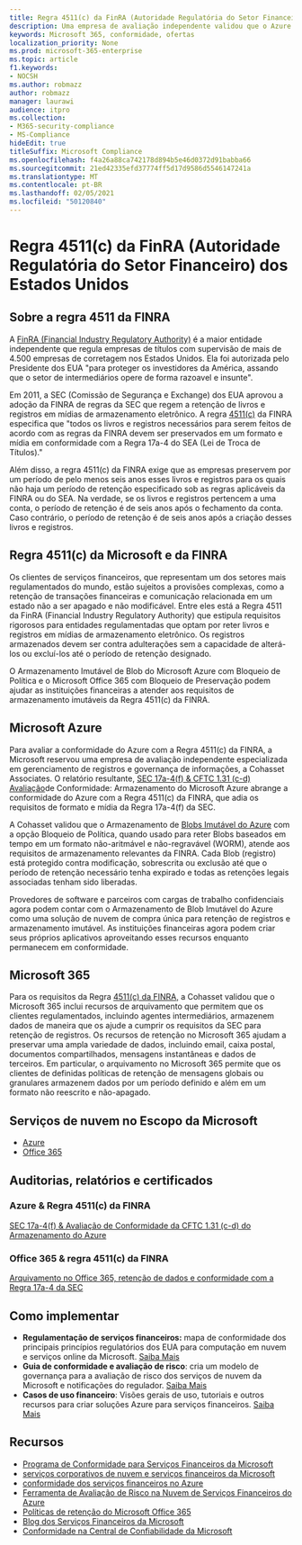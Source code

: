 ```yaml
---
title: Regra 4511(c) da FinRA (Autoridade Regulatória do Setor Financeiro) dos Estados Unidos
description: Uma empresa de avaliação independente validou que o Azure e o Office 365 podem ajudar as instituições financeiras a atender aos requisitos de retenção e armazenamento imutáveis da Regra 4511 da FINRA.
keywords: Microsoft 365, conformidade, ofertas
localization_priority: None
ms.prod: microsoft-365-enterprise
ms.topic: article
f1.keywords:
- NOCSH
ms.author: robmazz
author: robmazz
manager: laurawi
audience: itpro
ms.collection:
- M365-security-compliance
- MS-Compliance
hideEdit: true
titleSuffix: Microsoft Compliance
ms.openlocfilehash: f4a26a88ca742178d894b5e46d0372d91babba66
ms.sourcegitcommit: 21ed42335efd37774ff5d17d9586d5546147241a
ms.translationtype: MT
ms.contentlocale: pt-BR
ms.lasthandoff: 02/05/2021
ms.locfileid: "50120840"
---
```

# <a name="financial-industry-regulatory-authority-finra-rule-4511c-united-states"></a>Regra 4511(c) da FinRA (Autoridade Regulatória do Setor Financeiro) dos Estados Unidos

## <a name="about-finra-rule-4511"></a>Sobre a regra 4511 da FINRA

A [FinRA (Financial Industry Regulatory Authority)](https://www.finra.org/#/) é a maior entidade independente que regula empresas de títulos com supervisão de mais de 4.500 empresas de corretagem nos Estados Unidos. Ela foi autorizada pelo Presidente dos EUA "para proteger os investidores da América, assando que o setor de intermediários opere de forma razoavel e insunte".

Em 2011, a SEC (Comissão de Segurança e Exchange) dos EUA aprovou a adoção da FINRA de regras da SEC que regem a retenção de livros e registros em mídias de armazenamento eletrônico. A regra [4511(c)](https://www.finra.org/sites/default/files/NoticeDocument/p123548.pdf) da FINRA especifica que "todos os livros e registros necessários para serem feitos de acordo com as regras da FINRA devem ser preservados em um formato e mídia em conformidade com a Regra 17a-4 do SEA (Lei de Troca de Títulos)."

Além disso, a regra 4511(c) da FINRA exige que as empresas preservem por um período de pelo menos seis anos esses livros e registros para os quais não haja um período de retenção especificado sob as regras aplicáveis da FINRA ou do SEA. Na verdade, se os livros e registros pertencem a uma conta, o período de retenção é de seis anos após o fechamento da conta. Caso contrário, o período de retenção é de seis anos após a criação desses livros e registros.

## <a name="microsoft-and-finra-rule-4511c"></a>Regra 4511(c) da Microsoft e da FINRA

Os clientes de serviços financeiros, que representam um dos setores mais regulamentados do mundo, estão sujeitos a provisões complexas, como a retenção de transações financeiras e comunicação relacionada em um estado não a ser apagado e não modificável. Entre eles está a Regra 4511 da FinRA (Financial Industry Regulatory Authority) que estipula requisitos rigorosos para entidades regulamentadas que optam por reter livros e registros em mídias de armazenamento eletrônico. Os registros armazenados devem ser contra adulterações sem a capacidade de alterá-los ou excluí-los até o período de retenção designado.

O Armazenamento Imutável de Blob do Microsoft Azure com Bloqueio de Política e o Microsoft Office 365 com Bloqueio de Preservação podem ajudar as instituições financeiras a atender aos requisitos de armazenamento imutáveis da Regra 4511(c) da FINRA.

## <a name="microsoft-azure"></a>Microsoft Azure

Para avaliar a conformidade do Azure com a Regra 4511(c) da FINRA, a Microsoft reservou uma empresa de avaliação independente especializada em gerenciamento de registros e governança de informações, a Cohasset Associates. O relatório resultante, [SEC 17a-4(f) & CFTC 1.31 (c-d) Avaliação](https://servicetrust.microsoft.com/ViewPage/MSComplianceGuide?command=Download&downloadType=Document&downloadId=19b08fd4-d276-43e8-9461-715981d0ea20&docTab=4ce99610-c9c0-11e7-8c2c-f908a777fa4d_GRC_Assessment_Reports)de Conformidade: Armazenamento do Microsoft Azure abrange a conformidade do Azure com a Regra 4511(c) da FINRA, que adia os requisitos de formato e mídia da Regra 17a-4(f) da SEC.

A Cohasset validou que o Armazenamento de [Blobs Imutável do Azure](/azure/storage/blobs/storage-blob-immutable-storage) com a opção Bloqueio de Política, quando usado para reter Blobs baseados em tempo em um formato não-aritmável e não-regravável (WORM), atende aos requisitos de armazenamento relevantes da FINRA. Cada Blob (registro) está protegido contra modificação, sobrescrita ou exclusão até que o período de retenção necessário tenha expirado e todas as retenções legais associadas tenham sido liberadas.

Provedores de software e parceiros com cargas de trabalho confidenciais agora podem contar com o Armazenamento de Blob Imutável do Azure como uma solução de nuvem de compra única para retenção de registros e armazenamento imutável. As instituições financeiras agora podem criar seus próprios aplicativos aproveitando esses recursos enquanto permanecem em conformidade.

## <a name="microsoft-365"></a>Microsoft 365

Para os requisitos da Regra [4511(c) da FINRA,](/microsoft-365/compliance/retention-regulatory-requirements#sec-17a-4f-finra-4511c-and-cftc-131c-d) a Cohasset validou que o Microsoft 365 inclui recursos de arquivamento que permitem que os clientes regulamentados, incluindo agentes intermediários, armazenem dados de maneira que os ajude a cumprir os requisitos da SEC para retenção de registros. Os recursos de retenção no Microsoft 365 ajudam a preservar uma ampla variedade de dados, incluindo email, caixa postal, documentos compartilhados, mensagens instantâneas e dados de terceiros. Em particular, o arquivamento no Microsoft 365 permite que os clientes de definidas políticas de retenção de mensagens globais ou granulares armazenem dados por um período definido e além em um formato não reescrito e não-apagado.

## <a name="microsoft-in-scope-cloud-services"></a>Serviços de nuvem no Escopo da Microsoft 

- [Azure](https://gallery.technet.microsoft.com/Overview-of-Azure-c1be3942)
- [Office 365](https://aka.ms/Office365ComplianceOfferings)

## <a name="audits-reports-and-certificates"></a>Auditorias, relatórios e certificados

### <a name="azure--finra-rule-4511c"></a>Azure & Regra 4511(c) da FINRA

[SEC 17a-4(f) & Avaliação de Conformidade da CFTC 1.31 (c-d) do Armazenamento do Azure](https://servicetrust.microsoft.com/ViewPage/MSComplianceGuide?command=Download&downloadType=Document&downloadId=19b08fd4-d276-43e8-9461-715981d0ea20&docTab=4ce99610-c9c0-11e7-8c2c-f908a777fa4d_GRC_Assessment_Reports)

### <a name="office-365--finra-rule-4511c"></a>Office 365 & regra 4511(c) da FINRA

[Arquivamento no Office 365, retenção de dados e conformidade com a Regra 17a-4 da SEC](https://www.microsoft.com/microsoft-365/blog/2015/11/10/office-365-exchange-online-archiving-now-meets-sec-rule-17a-4-requirements/)

## <a name="how-to-implement"></a>Como implementar

- **Regulamentação de serviços financeiros:** mapa de conformidade dos principais princípios regulatórios dos EUA para computação em nuvem e serviços online da Microsoft. [Saiba Mais](https://servicetrust.microsoft.com/ViewPage/TrustDocuments?command=Download&downloadType=Document&downloadId=5b483567-00b0-4d86-96ae-ee887dadb61c&docTab=6d000410-c9e9-11e7-9a91-892aae8839ad_Compliance_Guides)
- **Guia de conformidade e avaliação de risco**: cria um modelo de governança para a avaliação de risco dos serviços de nuvem da Microsoft e notificações do regulador. [Saiba Mais](https://servicetrust.microsoft.com/ViewPage/TrustDocuments?command=Download&downloadType=Document&downloadId=edee9b14-3661-4a16-ba83-c35caf672bd7&docTab=6d000410-c9e9-11e7-9a91-892aae8839ad_FAQ_and_White_Papers)
- **Casos de uso financeiro**: Visões gerais de uso, tutoriais e outros recursos para criar soluções Azure para serviços financeiros. [Saiba Mais](/azure/industry/financial/)

## <a name="resources"></a>Recursos

- [Programa de Conformidade para Serviços Financeiros da Microsoft](https://download.microsoft.com/download/6/4/7/64707E3E-6D3E-45D0-8207-A0EA3201B4A6/Microsoft%20Cloud%20-%20Financial%20Services%20Compliance%20Program%20\(Print\).pdf)
- [ serviços corporativos de nuvem e serviços financeiros da Microsoft ](https://servicetrust.microsoft.com/viewpage/financialservicesoverview)
- [conformidade dos serviços financeiros no Azure](https://azure.microsoft.com/resources/videos/azurecon-2015-financial-services-compliance-in-azure/)
- [Ferramenta de Avaliação de Risco na Nuvem de Serviços Financeiros do Azure](https://servicetrust.microsoft.com/ViewPage/FFIECBlueprint?command=Download&downloadType=Document&downloadId=079a1973-711a-428f-9312-9ddd290cff7b&docTab=c726d5c0-2d1e-11e8-a485-57140ec19669_PaaS)
- [Políticas de retenção do Microsoft Office 365](/office365/securitycompliance/retention-policies)
- [Blog dos Serviços Financeiros da Microsoft](https://techcommunity.microsoft.com/t5/Financial-Services-Blog/bg-p/FinancialServicesBlog)
- [Conformidade na Central de Confiabilidade da Microsoft](https://www.microsoft.com/trust-center/compliance/compliance-overview)
